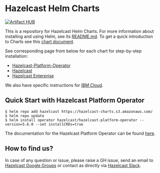 # Hazelcast Helm Charts

[![Artifact HUB](https://img.shields.io/endpoint?url=https://artifacthub.io/badge/repository/hazelcast)](https://artifacthub.io/packages/search?repo=hazelcast)

This is a repository for Hazelcast Helm Charts. For more information about installing and using Helm, see its
[README.md](https://github.com/helm/helm/blob/main/README.md). To get a quick introduction to Charts see this [chart document](https://helm.sh/docs/intro/quickstart/).

See corresponding page from below for each chart for step-by-step installation:

- [Hazelcast-Platform-Operator](https://docs.hazelcast.com/operator/latest/get-started#step-1-deploy-hazelcast-platform-operator)
- [Hazelcast](https://docs.hazelcast.com/hazelcast/latest/kubernetes/helm-hazelcast-chart)
- [Hazelcast Enterprise](https://docs.hazelcast.com/hazelcast/latest/kubernetes/helm-hazelcast-enterprise-chart)

We also have specific instructions for [IBM Cloud](https://docs.hazelcast.com/hazelcast/latest/kubernetes/helm-ibm-cloud).


## Quick Start with Hazelcast Platform Operator

    $ helm repo add hazelcast https://hazelcast-charts.s3.amazonaws.com/
    $ helm repo update
    $ helm install operator hazelcast/hazelcast-platform-operator --version=5.6.0 --set installCRDs=true

The documentation for the Hazelcast Platform Operator can be found [here](https://docs.hazelcast.com/operator/latest/get-started#step-1-deploy-hazelcast-platform-operator).

## How to find us?

In case of any question or issue, please raise a GH issue, send an email to [Hazelcast Google Groups](https://groups.google.com/forum/#!forum/hazelcast) or contact as directly via [Hazelcast Slack](https://slack.hazelcast.com).
